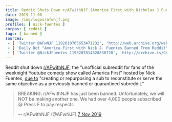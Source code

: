 ```yaml
---
title: Reddit Shuts Down r/AFwithNJF (America First with Nicholas J Fuentes)
date: 2019-11-08
image: /img/logos/afwnjf.png
profiles: [ nick-fuentes ]
corpos: [ reddit ]
tags: [ banned ]
sources:
 - [ 'Twitter @AFwNJF 1192610765653471232', 'http://web.archive.org/web/20191108012914/https:/twitter.com/AFwNJF/status/1192610765653471232' ]
 - [ 'Daily Dot "America First with Nick J. Fuentes Banned From Reddit" by Zachary Petrizzo (8 Nov 2019)', 'http://archive.is/VU8I7' ]
 - [ 'Twitter @NickJFuentes 1193207814828830720', 'http://archive.is/GVmaO' ]
---
```


Reddit shut down [r/AFwithNJF](http://archive.is/hIHAN), the "unofficial
subreddit for fans of the weeknight Youtube comedy show called America First"
hosted by Nick Fuentes, [due to](http://archive.is/4z29u) "creating or
repurposing a sub to reconstitute or serve the same objective as a previously
banned or quarantined subreddit."

> BREAKING: r/AFwithNJF has just been banned. Unfortunately, we will NOT be
> making another one. We had over 4,000 people subscribed 😪 Press F to pay
> respects
> 
> -- r/AFwithNJF (@AFwNJF) [7 Nov 2019](http://archive.vn/hMhBP)
